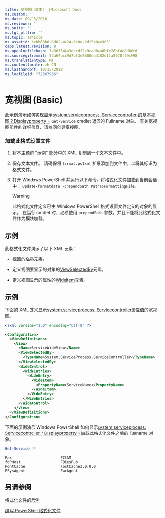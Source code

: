 ```yaml
---
title: 宽视图（基本） |Microsoft Docs
ms.custom: ''
ms.date: 09/13/2016
ms.reviewer: ''
ms.suite: ''
ms.tgt_pltfrm: ''
ms.topic: article
ms.assetid: 9abb63b8-6d02-4e24-9c0e-2d15a04e9051
caps.latest.revision: 8
ms.openlocfilehash: 7a36f548a3eccdf2c9cad04a8bfe28bf4e8d6dfd
ms.sourcegitcommit: 52a67bcd9d7bf3e8600ea4302d1fa8970ff9c998
ms.translationtype: MT
ms.contentlocale: zh-CN
ms.lasthandoff: 10/15/2019
ms.locfileid: "72367936"
---
```

# <a name="wide-view-basic"></a>宽视图 (Basic)

此示例演示如何实现显示[system.serviceprocess. Servicecontroller 的基本视图？Displayproperty =](/dotnet/api/System.ServiceProcess.ServiceController) `Get-Service` cmdlet 返回的 Fullname 对象。 有关宽视图组件的详细信息，请参阅[创建宽视图](./creating-a-wide-view.md)。

### <a name="to-load-this-formatting-file"></a>加载此格式设置文件

1. 将本主题的 "示例" 部分中的 XML 复制到一个文本文件中。

2. 保存文本文件。 请确保将 `format.ps1xml` 扩展添加到文件中，以将其标识为格式文件。

3. 打开 Windows PowerShell 并运行以下命令，将格式化文件加载到当前会话中： `Update-formatdata -prependpath PathToFormattingFile`。

   > [!WARNING]
   > 此格式化文件定义已由 Windows PowerShell 格式设置文件定义的对象的显示。 在运行 cmdlet 时，必须使用 `prependPath` 参数，并且不能将此格式化文件作为模块加载。

## <a name="demonstrates"></a>示例

此格式化文件演示了以下 XML 元素：

- 视图的[名称](./name-element-for-view-format.md)元素。

- 定义视图要显示的对象的[ViewSelectedBy](./viewselectedby-element-format.md)元素。

- 定义视图显示的属性的[WideItem](./wideitem-element-for-widecontrol-format.md)元素。

## <a name="example"></a>示例

下面的 XML 定义显示[system.serviceprocess. Servicecontroller](/dotnet/api/System.ServiceProcess.ServiceController.ServiceName)属性值的宽视图。

```xml
<?xml version="1.0" encoding="utf-8" ?>

<Configuration>
  <ViewDefinitions>
    <View>
      <Name>ServiceWideView</Name>
      <ViewSelectedBy>
        <TypeName>System.ServiceProcess.ServiceController</TypeName>
      </ViewSelectedBy>
      <WideControl>
        <WideEntries>
          <WideEntry>
            <WideItem>
              <PropertyName>ServiceName</PropertyName>
            </WideItem>
          </WideEntry>
        </WideEntries>
      </WideControl>
    </View>
  </ViewDefinitions>
</Configuration>
```

下面的示例演示 Windows PowerShell 如何显示[system.serviceprocess. Servicecontroller？Displayproperty =](/dotnet/api/System.ServiceProcess.ServiceController)加载此格式化文件之后的 Fullname 对象。

```powershell
Get-Service f*
```

```output
Fax                      FCSAM
fdPHost                  FDResPub
FontCache                FontCache3.0.0.0
FSysAgent                FwcAgent
```

## <a name="see-also"></a>另请参阅

[格式化文件的示例](./examples-of-formatting-files.md)

[编写 PowerShell 格式化文件](./writing-a-powershell-formatting-file.md)
